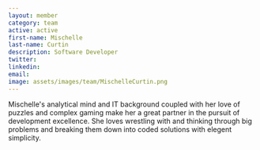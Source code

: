 ```yaml
---
layout: member
category: team
active: active
first-name: Mischelle
last-name: Curtin
description: Software Developer
twitter:
linkedin:
email:
image: assets/images/team/MischelleCurtin.png
---
```

Mischelle's analytical mind and IT background coupled with her love of puzzles and complex gaming make her a great partner in the pursuit of development excellence. She loves wrestling with and thinking through big problems and breaking them down into coded solutions with elegent simplicity.
